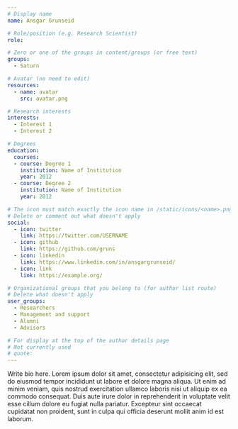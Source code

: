 ```yaml
---
# Display name
name: Ansgar Grunseid

# Role/position (e.g. Research Scientist)
role:

# Zero or one of the groups in content/groups (or free text)
groups:
  - Saturn

# Avatar (no need to edit)
resources:
  - name: avatar
    src: avatar.png

# Research interests
interests:
  - Interest 1
  - Interest 2

# Degrees
education:
  courses:
  - course: Degree 1
    institution: Name of Institution
    year: 2012
  - course: Degree 2
    institution: Name of Institution
    year: 2012

# The icon must match exactly the icon name in /static/icons/<name>.png
# Delete or comment out what doesn't apply
social:
  - icon: twitter
    link: https://twitter.com/USERNAME
  - icon: github
    link: https://github.com/gruns
  - icon: linkedin
    link: https://www.linkedin.com/in/ansgargrunseid/
  - icon: link
    link: https://example.org/    

# Organizational groups that you belong to (for author list route)
# Delete what doesn't apply
user_groups:
  - Researchers
  - Management and support
  - Alumni
  - Advisors

# For display at the top of the author details page
# Not currently used
# quote:
---
```


Write bio here. Lorem ipsum dolor sit amet, consectetur adipisicing elit, sed do eiusmod tempor incididunt ut labore et dolore magna aliqua. Ut enim ad minim veniam, quis nostrud exercitation ullamco laboris nisi ut aliquip ex ea commodo consequat. Duis aute irure dolor in reprehenderit in voluptate velit esse cillum dolore eu fugiat nulla pariatur. Excepteur sint occaecat cupidatat non proident, sunt in culpa qui officia deserunt mollit anim id est laborum.
